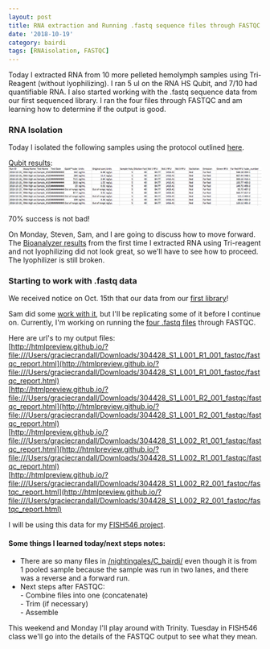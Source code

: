 ```yaml
---
layout: post
title: RNA extraction and Running .fastq sequence files through FASTQC
date: '2018-10-19'
category: bairdi
tags: [RNAisolation, FASTQC]
---
```

Today I extracted RNA from 10 more pelleted hemolymph samples using Tri-Reagent (without lyophilizing). I ran 5 ul on the RNA HS Qubit, and 7/10 had quantifiable RNA. I also started working with the .fastq sequence data from our first sequenced library. I ran the four files through FASTQC and am learning how to determine if the output is good.

### RNA Isolation

Today I isolated the following samples using the protocol outlined [here](https://github.com/grace-ac/grace-ac.github.io/blob/master/_posts/2018-10-10-Tri-reagent-extraction_protocol.md).

[Qubit results](http://owl.fish.washington.edu/scaphapoda/grace/Crab-project/Qubit/QubitData_2018-10-19_13-22-52.csv):    
![img](../notebook-images/2018-10-19-qubit-results.png)

70% success is not bad! 

On Monday, Steven, Sam, and I are going to discuss how to move forward. The [Bioanalyzer results](https://github.com/grace-ac/grace-ac.github.io/blob/master/_posts/2018-10-08-R-plans-Bioanalyzer-results.md) from the first time I extracted RNA using Tri-reagent and not lyophilizing did not look great, so we'll have to see how to proceed. The lyophilizer is still broken. 

### Starting to work with .fastq data

We received notice on Oct. 15th that our data from our [first library](https://grace-ac.github.io/Pooled-sample-handed-toNWGC/)!

Sam did some [work with it](http://onsnetwork.org/kubu4/2018/10/15/data-received-chionoecetes-bairdi-rnaseq-fastqc-analysis/), but I'll be replicating some of it before I continue on. Currently, I'm working on running the [four .fastq files](http://owl.fish.washington.edu/nightingales/C_bairdi/) through FASTQC. 

Here are url's to my output files:    
[http://htmlpreview.github.io/?file:///Users/graciecrandall/Downloads/304428_S1_L001_R1_001_fastqc/fastqc_report.html](http://htmlpreview.github.io/?file:///Users/graciecrandall/Downloads/304428_S1_L001_R1_001_fastqc/fastqc_report.html)          
[http://htmlpreview.github.io/?file:///Users/graciecrandall/Downloads/304428_S1_L001_R2_001_fastqc/fastqc_report.html](http://htmlpreview.github.io/?file:///Users/graciecrandall/Downloads/304428_S1_L001_R2_001_fastqc/fastqc_report.html)             
[http://htmlpreview.github.io/?file:///Users/graciecrandall/Downloads/304428_S1_L002_R1_001_fastqc/fastqc_report.html](http://htmlpreview.github.io/?file:///Users/graciecrandall/Downloads/304428_S1_L002_R1_001_fastqc/fastqc_report.html)          
[http://htmlpreview.github.io/?file:///Users/graciecrandall/Downloads/304428_S1_L002_R2_001_fastqc/fastqc_report.html](http://htmlpreview.github.io/?file:///Users/graciecrandall/Downloads/304428_S1_L002_R2_001_fastqc/fastqc_report.html)        

I will be using this data for my [FISH546 project](https://github.com/fish546-2018/grace-Cbairdi-transcriptome). 

#### Some things I learned today/next steps notes:    
- There are so many files in [/nightingales/C_bairdi/](http://owl.fish.washington.edu/nightingales/C_bairdi/) even though it is from 1 pooled sample because the sample was run in two lanes, and there was a reverse and a forward run. 
- Next steps after FASTQC:   
      - Combine files into one (concatenate)      
      - Trim (if necessary)        
      - Assemble       


This weekend and Monday I'll play around with Trinity. Tuesday in FISH546 class we'll go into the details of the FASTQC output to see what they mean. 

